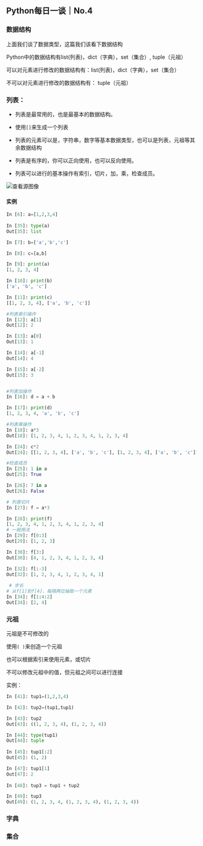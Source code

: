 ## Python每日一谈｜No.4

### 数据结构

上面我们谈了数据类型，这篇我们该看下数据结构

Python中的数据结构有list(列表)，dict（字典），set（集合）, tuple（元祖）

可以对元素进行修改的数据结构有：list(列表)，dict（字典），set（集合）

不可以对元素进行修改的数据结构有： tuple（元祖）

### 列表：

+ 列表是最常用的，也是最基本的数据结构。

+ 使用`[]`来生成一个列表

+ 列表的元素可以是，字符串，数字等基本数据类型，也可以是列表，元祖等其余数据结构

+ 列表是有序的，你可以正向使用，也可以反向使用。

+ 列表可以进行的基本操作有索引，切片，加，乘，检查成员。

![查看源图像](/Users/sujiaqi/Pictures/Typora/python-list.png)

#### 实例

```python
In [6]: a=[1,2,3,4]
  
In [35]: type(a)
Out[35]: list

In [7]: b=['a','b','c']

In [8]: c=[a,b]

In [9]: print(a)
[1, 2, 3, 4]

In [10]: print(b)
['a', 'b', 'c']

In [11]: print(c)
[[1, 2, 3, 4], ['a', 'b', 'c']]

#列表索引操作
In [12]: a[1]
Out[12]: 2

In [13]: a[0]
Out[13]: 1

In [14]: a[-1]
Out[14]: 4

In [15]: a[-2]
Out[15]: 3


#列表加操作
In [16]: d = a + b

In [17]: print(d)
[1, 2, 3, 4, 'a', 'b', 'c']

#列表乘操作
In [18]: a*3
Out[18]: [1, 2, 3, 4, 1, 2, 3, 4, 1, 2, 3, 4]

In [24]: c*2
Out[24]: [[1, 2, 3, 4], ['a', 'b', 'c'], [1, 2, 3, 4], ['a', 'b', 'c']]

#检查成员
In [25]: 1 in a
Out[25]: True

In [26]: 7 in a
Out[26]: False

# 列表切片
In [27]: f = a*3

In [28]: print(f)
[1, 2, 3, 4, 1, 2, 3, 4, 1, 2, 3, 4]
# 一般用法
In [29]: f[0:3]
Out[29]: [1, 2, 3]

In [30]: f[3:]
Out[30]: [4, 1, 2, 3, 4, 1, 2, 3, 4]

In [32]: f[:-3]
Out[32]: [1, 2, 3, 4, 1, 2, 3, 4, 1]
  
 # 步长
# 从f[1]到f[4]，每隔两位抽取一个元素
In [34]: f[1:4:2]
Out[34]: [2, 4]
```



### 元祖

元祖是不可修改的

使用`( )`来创造一个元祖

也可以根据索引来使用元素，或切片

不可以修改元祖中的值，但元祖之间可以进行连接





实例：

```python
In [41]: tup1=(1,2,3,4)

In [42]: tup2=(tup1,tup1)

In [43]: tup2
Out[43]: ((1, 2, 3, 4), (1, 2, 3, 4))

In [44]: type(tup1)
Out[44]: tuple
  
In [45]: tup1[:2]
Out[45]: (1, 2)

In [47]: tup1[1]
Out[47]: 2
  
In [48]: tup3 = tup1 + tup2

In [49]: tup3
Out[49]: (1, 2, 3, 4, (1, 2, 3, 4), (1, 2, 3, 4))
```



### 字典

### 集合

